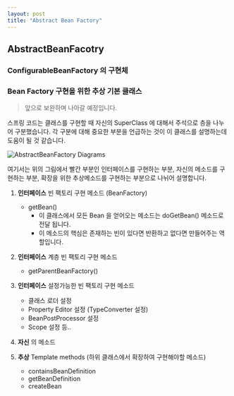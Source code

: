 ```yaml
---
layout: post
title: "Abstract Bean Factory"
---
```


## AbstractBeanFacotry

### ConfigurableBeanFactory 의 구현체
### Bean Factory 구현을 위한 추상 기본 클래스

> 앞으로 보완하며 나아갈 예정입니다.

스프링 코드는 클래스를 구현할 때 자신의 SuperClass 에 대해서 주석으로 층을 나누어 구분했습니다.
각 구분에 대해 중요한 부분을 언급하는 것이 이 클래스를 설명하는데 도움이 될 것 같습니다.

![AbstractBeanFactory Diagrams](https://raw.githubusercontent.com/YounHyunJun/YounHyunJun.github.io/master/img/AbstractBeanFactory-Diagram.PNG)

여기서는 위의 그림에서 빨간 부분인 인터페이스를 구현하는 부분, 자신의 메소드를 구현하는 부분, 확장을 위한 추상메소드를 구현하는 부분으로 나뉘어 설명합니다. 

1. **인터페이스** 빈 팩토리 구현 메소드 (BeanFactory)

    - getBean()
        - 이 클래스에서 모든 Bean 을 얻어오는 메소드는 doGetBean() 메소드로 전달 됩니다.
        - 이 메소드의 핵심은 존재하는 빈이 있다면 반환하고 없다면 만들어주는 역할입니다.

2. **인터페이스** 계층 빈 팩토리 구현 메소드

    - getParentBeanFactory()

3. **인터페이스** 설정가능한 빈 팩토리 구현 메소드

    - 클래스 로더 설정
    - Property Editor 설정 (TypeConverter 설정)
    - BeanPostProcessor 설정
    - Scope 설정
    등..

4. **자신** 의 메소드

5. **추상** Template methods (하위 클래스에서 확장하여 구현해야할 메소드)
    - containsBeanDefinition
    - getBeanDefinition
    - createBean